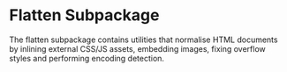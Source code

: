 # Flatten Subpackage

The flatten subpackage contains utilities that normalise HTML documents by
inlining external CSS/JS assets, embedding images, fixing overflow styles and
performing encoding detection.
